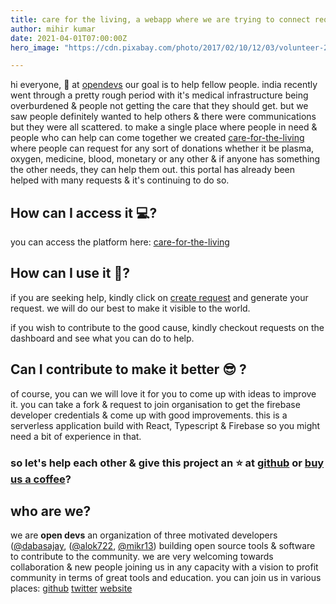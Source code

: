 ```yaml
---
title: care for the living, a webapp where we are trying to connect requestor to donor.
author: mihir kumar
date: 2021-04-01T07:00:00Z
hero_image: "https://cdn.pixabay.com/photo/2017/02/10/12/03/volunteer-2055010_960_720.png"

---
```

hi everyone, 👋
at [opendevs](https://opendevs.in) our goal is to help fellow people. india recently went through a pretty rough period with it's medical infrastructure being overburdened & people not getting the care that they should get. but we saw people definitely wanted to help others & there were communications but they were all scattered. to make a single place where people in need & people who can help can come together we created [care-for-the-living](https://carefortheliving.org/) where people can request for any sort of donations whether it be plasma, oxygen, medicine, blood, monetary or any other & if anyone has something the other needs, they can help them out. this portal has already been helped with many requests & it's continuing to do so.

## How can I access it 💻?

you can access the platform here: [care-for-the-living](https://carefortheliving.org/)

## How can I use it 📜?

if you are seeking help, kindly click on [create request](https://carefortheliving.org/request/create) and generate your request. we will do our best to make it visible to the world.

if you wish to contribute to the good cause, kindly checkout requests on the dashboard and see what you can do to help.

## Can I contribute to make it better 😎 ?

of course, you can we will love it for you to come up with ideas to improve it. you can take a fork & request to join organisation to get the firebase developer credentials & come up with good improvements. this is a serverless application build with React, Typescript & Firebase so you might need a bit of experience in that.

### so let's help each other & give this project an ⭐ at [github](https://github.com/carefortheliving/frontend) or [buy us a coffee](https://www.buymeacoffee.com/opendevs)?

## who are we?

we are **open devs** an organization of three motivated developers ([@dabasajay](https://github.com/dabasajay), ([@alok722](https://github.com/alok722), [@mikr13](https://github.com/mikr13)) building open source tools & software to contribute to the community. we are very welcoming towards collaboration & new people joining us in any capacity with a vision to profit community in terms of great tools and education.
you can join us in various places:
[github](https://github.com/open-devs)
[twitter](https://twitter.com/opendevs_2020)
[website](https://opendevs.in)
